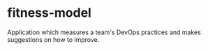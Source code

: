 # fitness-model
Application which measures a team's DevOps practices and makes suggestions on how to improve.
